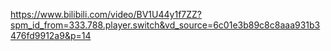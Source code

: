https://www.bilibili.com/video/BV1U44y1f7ZZ?spm_id_from=333.788.player.switch&vd_source=6c01e3b89c8c8aaa931b3476fd9912a9&p=14